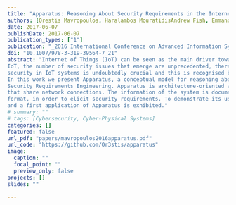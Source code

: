 ```yaml
---
title: "Apparatus: Reasoning About Security Requirements in the Internet of Things"
authors: [Orestis Mavropoulos, Haralambos MouratidisAndrew Fish, Emmanouil Panaousis, Christos Kalloniatis]
date: 2017-06-07
publishDate: 2017-06-07
publication_types: ["1"]
publication: "_2016 International Conference on Advanced Information Systems Engineering_"
doi: "10.1007/978-3-319-39564-7_21"
abstract: "Internet of Things (IoT) can be seen as the main driver towards an era of ubiquitous computing. Taking into account the scale of
IoT, the number of security issues that emerge are unprecedented, therefore the need for proposing new methodologies for elaborating about
security in IoT systems is undoubtedly crucial and this is recognised by both academia and the industry alike.
In this work we present Apparatus, a conceptual model for reasoning about security in IoT systems through the lens of
Security Requirements Engineering. Apparatus is architecture-oriented and describes an IoT system as a cluster of nodes
that share network connections. The information of the system is documented in a textual manner, using Javascript Notation Object (JSON)
format, in order to elicit security requirements. To demonstrate its usage the security requirements of a temperature monitor system are identified
and a first application of Apparatus is exhibited."
# summary: ""
# tags: [Cybersecurity, Cyber-Physical Systems]
categories: []
featured: false
url_pdf: "papers/mavropoulos2016apparatus.pdf"
url_code: "https://github.com/Or3stis/apparatus"
image:
  caption: ""
  focal_point: ""
  preview_only: false
projects: []
slides: ""

---
```

